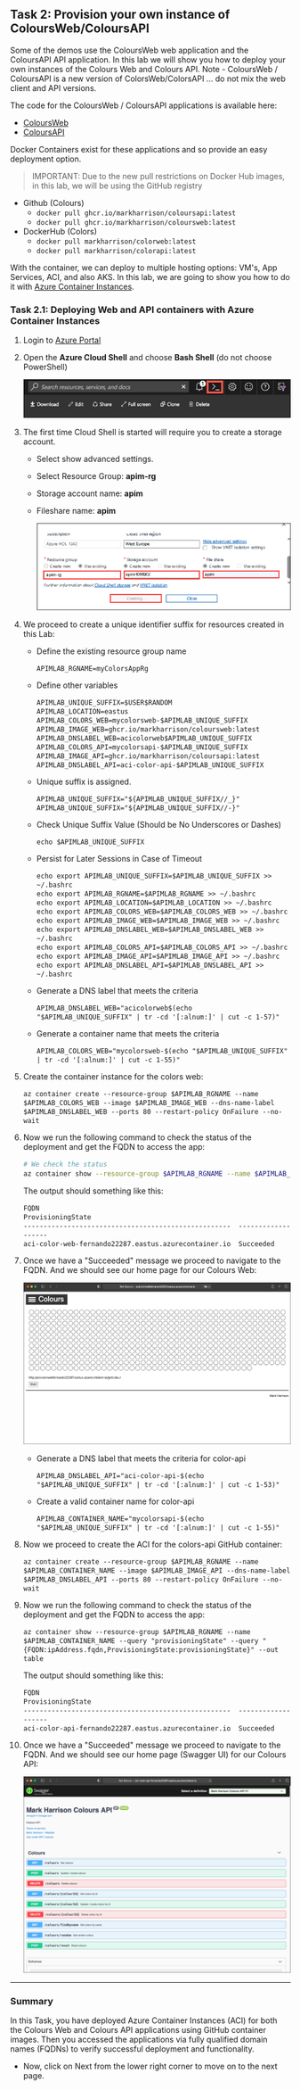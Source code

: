 ## Task 2: Provision your own instance of ColoursWeb/ColoursAPI

Some of the demos use the ColoursWeb web application and the ColoursAPI API application. In this lab we will show you how to deploy your own instances of the Colours Web and Colours API. Note - ColoursWeb / ColoursAPI is a new version of ColorsWeb/ColorsAPI ... do not mix the web client and API versions.

The code for the ColoursWeb / ColoursAPI applications is available here:

- [ColoursWeb](https://github.com/markharrison/ColoursWeb)
- [ColoursAPI](https://github.com/markharrison/ColoursAPI)

Docker Containers exist for these applications and so provide an easy deployment option.

> IMPORTANT: Due to the new pull restrictions on Docker Hub images, in this lab, we will be using the GitHub registry

- Github (Colours)
  - `docker pull ghcr.io/markharrison/coloursapi:latest`
  - `docker pull ghcr.io/markharrison/coloursweb:latest`
- DockerHub (Colors)
  - `docker pull markharrison/colorweb:latest`
  - `docker pull markharrison/colorapi:latest`

With the container, we can deploy to multiple hosting options: VM's, App Services, ACI, and also AKS. In this lab, we are going to show you how to do it with [Azure Container Instances](https://docs.microsoft.com/en-us/azure/container-instances/).

### Task 2.1: Deploying Web and API containers with Azure Container Instances

1. Login to [Azure Portal](https://portal.azure.com)

2. Open the **Azure Cloud Shell** and choose **Bash Shell** (do not choose PowerShell)

     ![Azure Cloud Shell](media/01.png)

3. The first time Cloud Shell is started will require you to create a storage account.

   - Select show advanced settings.
   - Select Resource Group: **apim-rg**
   - Storage account name: **apim<inject key="Deployment ID" enableCopy="false" />**
   - Fileshare name: **apim**

       ![](media/cloudshell.png)
   
4. We proceed to create a unique identifier suffix for resources created in this Lab:

   - Define the existing resource group name

     ```
     APIMLAB_RGNAME=myColorsAppRg
     ```

   - Define other variables

     ```
     APIMLAB_UNIQUE_SUFFIX=$USER$RANDOM
     APIMLAB_LOCATION=eastus
     APIMLAB_COLORS_WEB=mycolorsweb-$APIMLAB_UNIQUE_SUFFIX
     APIMLAB_IMAGE_WEB=ghcr.io/markharrison/coloursweb:latest
     APIMLAB_DNSLABEL_WEB=acicolorweb$APIMLAB_UNIQUE_SUFFIX
     APIMLAB_COLORS_API=mycolorsapi-$APIMLAB_UNIQUE_SUFFIX
     APIMLAB_IMAGE_API=ghcr.io/markharrison/coloursapi:latest
     APIMLAB_DNSLABEL_API=aci-color-api-$APIMLAB_UNIQUE_SUFFIX
     ```

   - Unique suffix is assigned.

     ```
     APIMLAB_UNIQUE_SUFFIX="${APIMLAB_UNIQUE_SUFFIX//_}"
     APIMLAB_UNIQUE_SUFFIX="${APIMLAB_UNIQUE_SUFFIX//-}"
     ```

   - Check Unique Suffix Value (Should be No Underscores or Dashes)

     ```
     echo $APIMLAB_UNIQUE_SUFFIX
     ```

   - Persist for Later Sessions in Case of Timeout

     ```
     echo export APIMLAB_UNIQUE_SUFFIX=$APIMLAB_UNIQUE_SUFFIX >> ~/.bashrc
     echo export APIMLAB_RGNAME=$APIMLAB_RGNAME >> ~/.bashrc
     echo export APIMLAB_LOCATION=$APIMLAB_LOCATION >> ~/.bashrc
     echo export APIMLAB_COLORS_WEB=$APIMLAB_COLORS_WEB >> ~/.bashrc
     echo export APIMLAB_IMAGE_WEB=$APIMLAB_IMAGE_WEB >> ~/.bashrc
     echo export APIMLAB_DNSLABEL_WEB=$APIMLAB_DNSLABEL_WEB >> ~/.bashrc
     echo export APIMLAB_COLORS_API=$APIMLAB_COLORS_API >> ~/.bashrc
     echo export APIMLAB_IMAGE_API=$APIMLAB_IMAGE_API >> ~/.bashrc
     echo export APIMLAB_DNSLABEL_API=$APIMLAB_DNSLABEL_API >> ~/.bashrc
     ```

   - Generate a DNS label that meets the criteria

     ```
     APIMLAB_DNSLABEL_WEB="acicolorweb$(echo "$APIMLAB_UNIQUE_SUFFIX" | tr -cd '[:alnum:]' | cut -c 1-57)"
     ```

   - Generate a container name that meets the criteria

     ```
     APIMLAB_COLORS_WEB="mycolorsweb-$(echo "$APIMLAB_UNIQUE_SUFFIX" | tr -cd '[:alnum:]' | cut -c 1-55)"
     ```

5. Create the container instance for the colors web:

    ```  
    az container create --resource-group $APIMLAB_RGNAME --name $APIMLAB_COLORS_WEB --image $APIMLAB_IMAGE_WEB --dns-name-label $APIMLAB_DNSLABEL_WEB --ports 80 --restart-policy OnFailure --no-wait
    ```


6. Now we run the following command to check the status of the deployment and get the FQDN to access the app:

    ```bash
    # We check the status
    az container show --resource-group $APIMLAB_RGNAME --name $APIMLAB_COLORS_WEB --query "{FQDN:ipAddress.fqdn,ProvisioningState:provisioningState}" --out table
    ```

    The output should something like this:

      ```
      FQDN                                                  ProvisioningState
      ----------------------------------------------------  -------------------
      aci-color-web-fernando22287.eastus.azurecontainer.io  Succeeded
      ```

7. Once we have a "Succeeded" message we proceed to navigate to the FQDN. And we should see our home page for our Colours Web:

   ![Colours Web](media/02.png)


   - Generate a DNS label that meets the criteria for color-api
  
     ```
     APIMLAB_DNSLABEL_API="aci-color-api-$(echo "$APIMLAB_UNIQUE_SUFFIX" | tr -cd '[:alnum:]' | cut -c 1-53)"
     ```

   - Create a valid container name for color-api

     ```
     APIMLAB_CONTAINER_NAME="mycolorsapi-$(echo "$APIMLAB_UNIQUE_SUFFIX" | tr -cd '[:alnum:]' | cut -c 1-55)"
     ```


8. Now we proceed to create the ACI for the colors-api GitHub container:

   ```
   az container create --resource-group $APIMLAB_RGNAME --name $APIMLAB_CONTAINER_NAME --image $APIMLAB_IMAGE_API --dns-name-label $APIMLAB_DNSLABEL_API --ports 80 --restart-policy OnFailure --no-wait

   ```

9. Now we run the following command to check the status of the deployment and get the FQDN to access the app:

   ```
   az container show --resource-group $APIMLAB_RGNAME --name $APIMLAB_CONTAINER_NAME --query "provisioningState" --query "{FQDN:ipAddress.fqdn,ProvisioningState:provisioningState}" --out table
   ```

   The output should something like this:

   ```
   FQDN                                                  ProvisioningState
   ----------------------------------------------------  -------------------
   aci-color-api-fernando22287.eastus.azurecontainer.io  Succeeded
   ```

10. Once we have a "Succeeded" message we proceed to navigate to the FQDN. And we should see our home page (Swagger UI) for our Colours API:

    ![Colours API](media/03.png)
---
### Summary
In this Task, you have deployed Azure Container Instances (ACI) for both the Colours Web and Colours API applications using GitHub container images. Then you accessed the applications via fully qualified domain names (FQDNs) to verify successful deployment and functionality.

- Now, click on Next from the lower right corner to move on to the next page.
